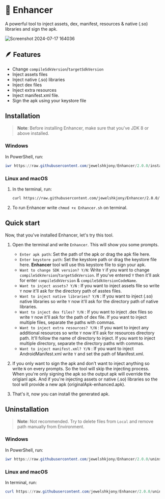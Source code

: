 # 🔦 Enhancer
A powerful tool to inject assets, dex, manifest, resources & native (.so) libraries and sign the apk.

![Screenshot 2024-07-17 164036](https://github.com/user-attachments/assets/388e7ec6-38f3-456b-a31e-89e0d2f0b0f4)

## 🪶 Features
* Change `compileSdkVersion`/`targetSdkVersion`
* Inject assets files
* Inject native (.so) libraries
* Inject dex files
* Inject extra resources
* Inject manifest.xml file.
* Sign the apk using your keystore file

## Installation
> **Note**: Before installing Enhancer, make sure that you've JDK 8 or above installed.

### Windows
In PowerShell, run:
```ps1
iwr https://raw.githubusercontent.com/jewelshkjony/Enhancer/2.0.0/install.ps1 -useb | iex
```

### Linux and macOS
1. In the terminal, run:

    ```sh
    curl https://raw.githubusercontent.com/jewelshkjony/Enhancer/2.0.0/install.sh -fsSL | sh
    ```

2. To run Enhancer write `chmod +x Enhancer.sh` on terminal.

## Quick start
Now, that you've installed Enhancer, let's try this tool.

1. Open the terminal and write `Enhancer`.
This will show you some prompts.
    - `Enter apk path`: Set the path of the apk or drag the apk file here.
    - `Enter keystore path`: Set the keystore path or drag the keystore file here. <b>Enhancer</b> tool will use this keystore file to sign your apk.
    - `Want to change SDK version? Y/N`: Write `Y` if you want to change `compileSdkVersion`/`targetSdkVersion`. If you've entered `Y` then it'll ask for enter `compileSdkVersion` & `compileSdkVersionCodeName`.
    - `Want to inject assets? Y/N` : If you want to inject assets file so write `Y` now it'll ask for the directory path of asstes files.
    - `Want to inject native libraries? Y/N` : If you want to inject (.so) native libraries so write `Y` now it'll ask for the directory path of native libraries.
    - `Want to inject dex files? Y/N` : If you want to inject .dex files so write `Y` now it'll ask for the path of dex file. If you want to inject multiple files, separate the paths with commas.
    - `Want to inject extra resources? Y/N` : If you want to inject any additional resources so write `Y` now it'll ask for resources directory path. It'll follow the name of directory to inject. If you want to inject multiple directory, separate the directory paths with commas.
    - `Want to inject manifest.xml? Y/N` : If you want to inject AndroidManifest.xml write `Y` and set the path of Manifest.xml.

3. If you only want to sign the apk and don't want to inject anything so write `N` on every prompts. So the tool will skip the injecting process. When you're only signing the apk so the output apk will override the origianl apk. And if you're injecting assets or native (.so) libraries so the tool will provide a new apk (originalApk-enhanced.apk).

4. That's it, now you can install the generated apk.

## Uninstallation
> **Note**: Not recommended. Try to delete files from `Local` and remove path manually from Environment.

### Windows
In PowerShell, run:
```ps1
iwr https://raw.githubusercontent.com/jewelshkjony/Enhancer/2.0.0/uninstall.ps1 -useb | iex
```

### Linux and macOS
In terminal, run:
```ps1
curl https://raw.githubusercontent.com/jewelshkjony/Enhancer/2.0.0/uninstall.sh -fsSL | sh
```
